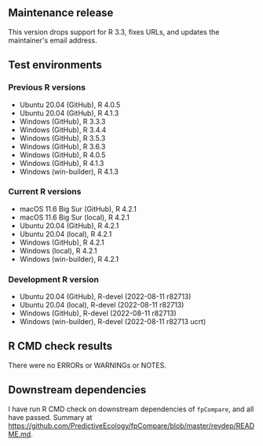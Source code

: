 ## Maintenance release

This version drops support for R 3.3, fixes URLs, and updates the maintainer's email address.

## Test environments

### Previous R versions
* Ubuntu 20.04           (GitHub), R 4.0.5
* Ubuntu 20.04           (GitHub), R 4.1.3
* Windows                (GitHub), R 3.3.3
* Windows                (GitHub), R 3.4.4
* Windows                (GitHub), R 3.5.3
* Windows                (GitHub), R 3.6.3
* Windows                (GitHub), R 4.0.5
* Windows                (GitHub), R 4.1.3
* Windows           (win-builder), R 4.1.3

### Current R versions
* macOS 11.6 Big Sur     (GitHub), R 4.2.1
* macOS 11.6 Big Sur      (local), R 4.2.1
* Ubuntu 20.04           (GitHub), R 4.2.1
* Ubuntu 20.04            (local), R 4.2.1
* Windows                (GitHub), R 4.2.1
* Windows                 (local), R 4.2.1
* Windows           (win-builder), R 4.2.1

### Development R version
* Ubuntu 20.04          (GitHub), R-devel (2022-08-11 r82713)
* Ubuntu 20.04           (local), R-devel (2022-08-11 r82713)
* Windows               (GitHub), R-devel (2022-08-11 r82713)
* Windows          (win-builder), R-devel (2022-08-11 r82713 ucrt)

## R CMD check results

There were no ERRORs or WARNINGs or NOTES.

## Downstream dependencies

I have run R CMD check on downstream dependencies of `fpCompare`, and all have passed.
Summary at https://github.com/PredictiveEcology/fpCompare/blob/master/revdep/README.md.
